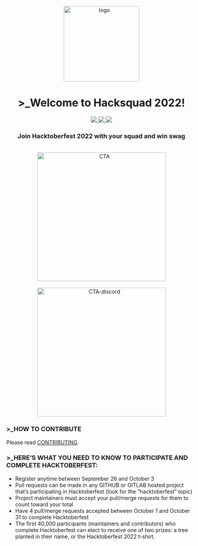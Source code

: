 <p align="center">
  <a href="https://hacksquad.dev">
    <img width="200" alt="logo" src="https://user-images.githubusercontent.com/17677196/189955036-9ca460aa-275d-4f84-ac7c-92be37b06496.png">
  </a>
</p>

<h1 align="center">>_Welcome to Hacksquad 2022!</h1>
<p align="center">
  <a href="https://github.com/novuhq/novu/issues?q=is%3Aissue+is%3Aopen">
    <picture>
      <source media="(prefers-color-scheme: dark)" srcset="https://img.shields.io/github/issues-raw/novuhq/novu?style=for-the-badge&logo=github&color=fff">
      <img src="https://img.shields.io/github/issues-raw/novuhq/novu?style=for-the-badge&logo=github&color=000"/>
    </picture>
  </a>
  <a href="https://github.com/novuhq/novu/issues?q=is%3Aissue+is%3Aopen+label%3A%22good+first+issue%22">
    <picture>
      <source media="(prefers-color-scheme: dark)" srcset="https://img.shields.io/github/issues-raw/novuhq/novu/good%20first%20issue?style=for-the-badge&logo=github&label=Good%20First%20Issues&color=fff">
      <img src="https://img.shields.io/github/issues-raw/novuhq/novu/good%20first%20issue?style=for-the-badge&logo=github&label=Good%20First%20Issues&color=000"/>
    </picture>
  </a>
  <a href="https://github.com/novuhq/novu/pulls?q=is%3Apr+is%3Aopen+label%3A%22help+wanted%22">
     <picture>
      <source media="(prefers-color-scheme: dark)" srcset="https://img.shields.io/github/issues-pr-raw/novuhq/novu/help%20wanted?style=for-the-badge&logo=github&label=Help%20Wanted%20PRs&color=fff">
      <img src="https://img.shields.io/github/issues-pr-raw/novuhq/novu/help%20wanted?style=for-the-badge&logo=github&label=Help%20Wanted%20PRs&color=000"/>
    </picture>
  </a>
</p>

<h3 align="center">
Join Hacktoberfest 2022 with your squad and win swag
</h3>

<div align="center">
  <br />
  <a href="https://hacksquad.dev">
    <picture>
      <source media="(prefers-color-scheme: dark)" srcset="https://user-images.githubusercontent.com/17677196/189960927-783f0c95-99ca-4d5a-ba2d-7e04b9ef0a81.png">
       <img width="341" alt="CTA" src="https://user-images.githubusercontent.com/17677196/189942140-2ac766dd-c09e-4675-a059-306c0d1d522c.png">
    </picture>
  </a>
</div>

<div align="center">
  <br />
  <a href="https://discord.gg/9wcGSf22PM">
    <picture>
      <source media="(prefers-color-scheme: dark)" srcset="https://user-images.githubusercontent.com/17677196/189961488-3dbcc428-fd60-49b3-b27e-7ea10b1c9934.png">
      <img width="341" alt="CTA-discord" src="https://user-images.githubusercontent.com/17677196/189949983-82a0ae9f-6c64-49f7-9387-00d8562bd78f.png">
    </picture>
  </a>
</div>

### >_HOW TO CONTRIBUTE

Please read [CONTRIBUTING](https://github.com/novuhq/novu/blob/main/CONTRIBUTING.md).

### >_HERE’S WHAT YOU NEED TO KNOW TO PARTICIPATE AND COMPLETE HACKTOBERFEST:
- Register anytime between September 26 and October 3
- Pull requests can be made in any GITHUB or GITLAB hosted project that’s participating in Hacktoberfest (look for the “hacktoberfest” topic)
- Project maintainers must accept your pull/merge requests for them to count toward your total
- Have 4 pull/merge requests accepted between October 1 and October 31 to complete Hacktoberfest
- The first 40,000 participants (maintainers and contributors) who complete Hacktoberfest can elect to receive one of two prizes: a tree planted in their name, or the Hacktoberfest 2022 t-shirt.
